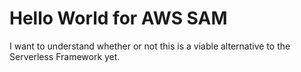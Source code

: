 # Hello World for AWS SAM

I want to understand whether or not this is a viable alternative to the Serverless Framework yet.